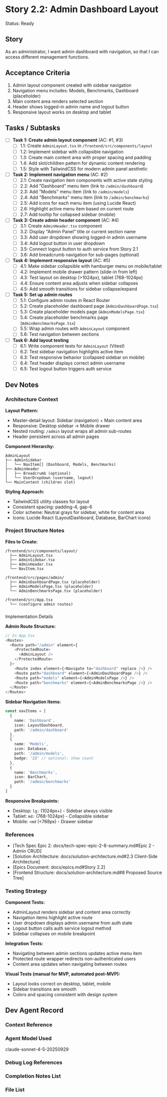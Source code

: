 # Story 2.2: Admin Dashboard Layout

Status: Ready

## Story

As an administrator,
I want admin dashboard with navigation,
so that I can access different management functions.

## Acceptance Criteria

1. Admin layout component created with sidebar navigation
2. Navigation menu includes: Models, Benchmarks, Dashboard (placeholder)
3. Main content area renders selected section
4. Header shows logged-in admin name and logout button
5. Responsive layout works on desktop and tablet

## Tasks / Subtasks

- [ ] **Task 1: Create admin layout component** (AC: #1, #3)
  - [ ] 1.1: Create `AdminLayout.tsx` in `/frontend/src/components/layout`
  - [ ] 1.2: Implement sidebar with collapsible navigation
  - [ ] 1.3: Create main content area with proper spacing and padding
  - [ ] 1.4: Add slot/children pattern for dynamic content rendering
  - [ ] 1.5: Style with TailwindCSS for modern admin panel aesthetic

- [ ] **Task 2: Implement navigation menu** (AC: #2)
  - [ ] 2.1: Create navigation item components with active state styling
  - [ ] 2.2: Add "Dashboard" menu item (link to `/admin/dashboard`)
  - [ ] 2.3: Add "Models" menu item (link to `/admin/models`)
  - [ ] 2.4: Add "Benchmarks" menu item (link to `/admin/benchmarks`)
  - [ ] 2.5: Add icons for each menu item (using Lucide React)
  - [ ] 2.6: Highlight active menu item based on current route
  - [ ] 2.7: Add tooltip for collapsed sidebar (mobile)

- [ ] **Task 3: Create admin header component** (AC: #4)
  - [ ] 3.1: Create `AdminHeader.tsx` component
  - [ ] 3.2: Display "Admin Panel" title or current section name
  - [ ] 3.3: Add user dropdown showing logged-in admin username
  - [ ] 3.4: Add logout button in user dropdown
  - [ ] 3.5: Connect logout button to auth service from Story 2.1
  - [ ] 3.6: Add breadcrumb navigation for sub-pages (optional)

- [ ] **Task 4: Implement responsive layout** (AC: #5)
  - [ ] 4.1: Make sidebar collapsible with hamburger menu on mobile/tablet
  - [ ] 4.2: Implement mobile drawer pattern (slide-in from left)
  - [ ] 4.3: Test layout on desktop (>1024px), tablet (768-1024px)
  - [ ] 4.4: Ensure content area adjusts when sidebar collapses
  - [ ] 4.5: Add smooth transitions for sidebar collapse/expand

- [ ] **Task 5: Set up admin routes**
  - [ ] 5.1: Configure admin routes in React Router
  - [ ] 5.2: Create placeholder dashboard page (`AdminDashboardPage.tsx`)
  - [ ] 5.3: Create placeholder models page (`AdminModelsPage.tsx`)
  - [ ] 5.4: Create placeholder benchmarks page (`AdminBenchmarksPage.tsx`)
  - [ ] 5.5: Wrap admin routes with `AdminLayout` component
  - [ ] 5.6: Test navigation between sections

- [ ] **Task 6: Add layout testing**
  - [ ] 6.1: Write component tests for `AdminLayout` (Vitest)
  - [ ] 6.2: Test sidebar navigation highlights active item
  - [ ] 6.3: Test responsive behavior (collapsed sidebar on mobile)
  - [ ] 6.4: Test header displays correct admin username
  - [ ] 6.5: Test logout button triggers auth service

## Dev Notes

### Architecture Context

**Layout Pattern:**
- Master-detail layout: Sidebar (navigation) + Main content area
- Responsive: Desktop sidebar → Mobile drawer
- Nested routing: `/admin` layout wraps all admin sub-routes
- Header persistent across all admin pages

**Component Hierarchy:**
```
AdminLayout
├── AdminSidebar
│   └── NavItem[] (Dashboard, Models, Benchmarks)
├── AdminHeader
│   ├── Breadcrumb (optional)
│   └── UserDropdown (username, logout)
└── MainContent (children slot)
```

**Styling Approach:**
- TailwindCSS utility classes for layout
- Consistent spacing: padding-4, gap-6
- Color scheme: Neutral grays for sidebar, white for content area
- Icons: Lucide React (LayoutDashboard, Database, BarChart icons)

### Project Structure Notes

**Files to Create:**
```
/frontend/src/components/layout/
  ├── AdminLayout.tsx
  ├── AdminSidebar.tsx
  ├── AdminHeader.tsx
  └── NavItem.tsx

/frontend/src/pages/admin/
  ├── AdminDashboardPage.tsx (placeholder)
  ├── AdminModelsPage.tsx (placeholder)
  └── AdminBenchmarksPage.tsx (placeholder)

/frontend/src/App.tsx
  └── (configure admin routes)
```

###

 Implementation Details

**Admin Route Structure:**
```typescript
// In App.tsx
<Routes>
  <Route path="/admin" element={
    <ProtectedRoute>
      <AdminLayout />
    </ProtectedRoute>
  }>
    <Route index element={<Navigate to="dashboard" replace />} />
    <Route path="dashboard" element={<AdminDashboardPage />} />
    <Route path="models" element={<AdminModelsPage />} />
    <Route path="benchmarks" element={<AdminBenchmarksPage />} />
  </Route>
</Routes>
```

**Sidebar Navigation Items:**
```typescript
const navItems = [
  {
    name: 'Dashboard',
    icon: LayoutDashboard,
    path: '/admin/dashboard'
  },
  {
    name: 'Models',
    icon: Database,
    path: '/admin/models',
    badge: '23' // optional: show count
  },
  {
    name: 'Benchmarks',
    icon: BarChart,
    path: '/admin/benchmarks'
  }
]
```

**Responsive Breakpoints:**
- Desktop: `lg:` (1024px+) - Sidebar always visible
- Tablet: `md:` (768-1024px) - Collapsible sidebar
- Mobile: `<md` (<768px) - Drawer sidebar

### References

- [Tech Spec Epic 2: docs/tech-spec-epic-2-8-summary.md#Epic 2 - Admin CRUD]
- [Solution Architecture: docs/solution-architecture.md#2.3 Client-Side Architecture]
- [Epics Document: docs/epics.md#Story 2.2]
- [Frontend Structure: docs/solution-architecture.md#8 Proposed Source Tree]

### Testing Strategy

**Component Tests:**
- AdminLayout renders sidebar and content area correctly
- Navigation items highlight active route
- User dropdown displays admin username from auth state
- Logout button calls auth service logout method
- Sidebar collapses on mobile breakpoint

**Integration Tests:**
- Navigating between admin sections updates active menu item
- Protected route wrapper redirects non-authenticated users
- Content area updates when navigating between routes

**Visual Tests (manual for MVP, automated post-MVP):**
- Layout looks correct on desktop, tablet, mobile
- Sidebar transitions are smooth
- Colors and spacing consistent with design system

## Dev Agent Record

### Context Reference

<!-- Path(s) to story context XML will be added here by context workflow -->

### Agent Model Used

claude-sonnet-4-5-20250929

### Debug Log References

### Completion Notes List

### File List
